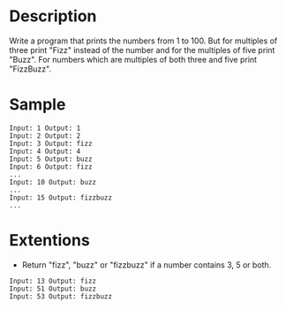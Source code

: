 # Description

Write a program that prints the numbers from 1 to 100.
But for multiples of three print "Fizz" instead of the
number and for the multiples of five print "Buzz". For
numbers which are multiples of both three and five
print "FizzBuzz".

# Sample
```
Input: 1 Output: 1
Input: 2 Output: 2
Input: 3 Output: fizz
Input: 4 Output: 4
Input: 5 Output: buzz
Input: 6 Output: fizz
...
Input: 10 Output: buzz
...
Input: 15 Output: fizzbuzz
...
```
# Extentions

* Return "fizz", "buzz" or "fizzbuzz" if a number contains 3, 5 or both.
```
Input: 13 Output: fizz
Input: 51 Output: buzz
Input: 53 Output: fizzbuzz
```
